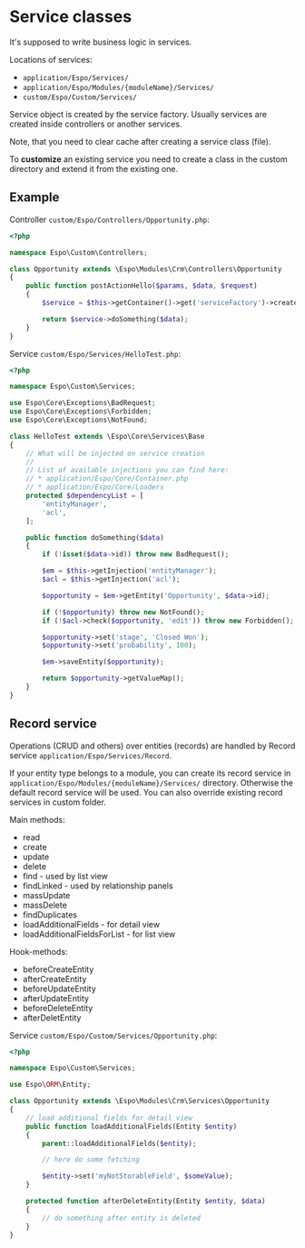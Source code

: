 # Service classes

It's supposed to write business logic in services.

Locations of services:

* `application/Espo/Services/`
* `application/Espo/Modules/{moduleName}/Services/`
* `custom/Espo/Custom/Services/`

Service object is created by the service factory. Usually services are created inside controllers or another services.

Note, that you need to clear cache after creating a service class (file).

To **customize** an existing service you need to create a class in the custom directory and extend it from the existing one.

## Example

Controller `custom/Espo/Controllers/Opportunity.php`:

```php
<?php

namespace Espo\Custom\Controllers;

class Opportunity extends \Espo\Modules\Crm\Controllers\Opportunity
{
    public function postActionHello($params, $data, $request)
    {
        $service = $this->getContainer()->get('serviceFactory')->create('HelloTest');

        return $service->doSomething($data);
    }
}

```

Service `custom/Espo/Services/HelloTest.php`:

```php
<?php

namespace Espo\Custom\Services;

use Espo\Core\Exceptions\BadRequest;
use Espo\Core\Exceptions\Forbidden;
use Espo\Core\Exceptions\NotFound;

class HelloTest extends \Espo\Core\Services\Base
{
    // What will be injected on service creation
    //
    // List of available injections you can find here:  
    // * application/Espo/Core/Container.php
    // * application/Espo/Core/Loaders
    protected $dependencyList = [
        'entityManager',
        'acl',
    ];

    public function doSomething($data)
    {
        if (!isset($data->id)) throw new BadRequest();

        $em = $this->getInjection('entityManager');
        $acl = $this->getInjection('acl');

        $opportunity = $em->getEntity('Opportunity', $data->id);

        if (!$opportunity) throw new NotFound();        
        if (!$acl->check($opportunity, 'edit')) throw new Forbidden();

        $opportunity->set('stage', 'Closed Won');
        $opportunity->set('probability', 100);

        $em->saveEntity($opportunity);

        return $opportunity->getValueMap();
    }
}
```

## Record service

Operations (CRUD and others) over entities (records) are handled by Record service `application/Espo/Services/Record`. 

If your entity type belongs to a module, you can create its record service in `application/Espo/Modules/{moduleName}/Services/` directory. Otherwise the default record service will be used. You can also override existing record services in custom folder.

Main methods:

* read
* create
* update
* delete
* find - used by list view
* findLinked - used by relationship panels
* massUpdate
* massDelete
* findDuplicates
* loadAdditionalFields - for detail view
* loadAdditionalFieldsForList - for list view

Hook-methods:

* beforeCreateEntity
* afterCreateEntity
* beforeUpdateEntity
* afterUpdateEntity
* beforeDeleteEntity
* afterDeletEntity

Service `custom/Espo/Custom/Services/Opportunity.php`:

```php
<?php

namespace Espo\Custom\Services;

use Espo\ORM\Entity;

class Opportunity extends \Espo\Modules\Crm\Services\Opportunity
{
    // load additional fields for detail view
    public function loadAdditionalFields(Entity $entity)
    {
        parent::loadAdditionalFields($entity);

        // here do some fetching

        $entity->set('myNotStorableField', $someValue);
    }

    protected function afterDeleteEntity(Entity $entity, $data)
    {
        // do something after entity is deleted
    }
}
```
